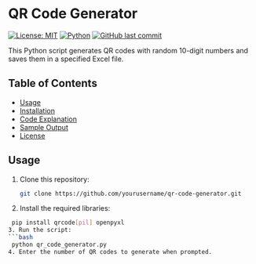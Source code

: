 # QR Code Generator

[![License: MIT](https://img.shields.io/badge/License-MIT-yellow.svg)](https://opensource.org/licenses/MIT)
[![Python](https://img.shields.io/badge/Python-3.x-blue.svg)](https://www.python.org/)
[![GitHub last commit](https://img.shields.io/github/last-commit/yourusername/qr-code-generator)](https://github.com/yourusername/qr-code-generator/commits/main)

This Python script generates QR codes with random 10-digit numbers and saves them in a specified Excel file.

## Table of Contents

- [Usage](#usage)
- [Installation](#installation)
- [Code Explanation](#code-explanation)
- [Sample Output](#sample-output)
- [License](#license)

## Usage

1. Clone this repository:
   ```bash
   git clone https://github.com/yourusername/qr-code-generator.git
2. Install the required libraries:
  ```bash
   pip install qrcode[pil] openpyxl
3. Run the script:
  ```bash
   python qr_code_generator.py
4. Enter the number of QR codes to generate when prompted.
